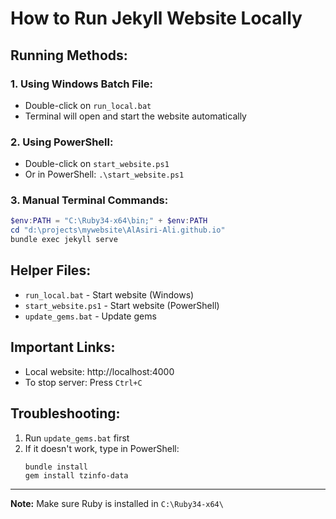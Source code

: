 # How to Run Jekyll Website Locally

## Running Methods:

### 1. Using Windows Batch File:
- Double-click on `run_local.bat`
- Terminal will open and start the website automatically

### 2. Using PowerShell:
- Double-click on `start_website.ps1`
- Or in PowerShell: `.\start_website.ps1`

### 3. Manual Terminal Commands:
```powershell
$env:PATH = "C:\Ruby34-x64\bin;" + $env:PATH
cd "d:\projects\mywebsite\AlAsiri-Ali.github.io"
bundle exec jekyll serve
```

## Helper Files:

- `run_local.bat` - Start website (Windows)
- `start_website.ps1` - Start website (PowerShell)
- `update_gems.bat` - Update gems

## Important Links:

- Local website: http://localhost:4000
- To stop server: Press `Ctrl+C`

## Troubleshooting:

1. Run `update_gems.bat` first
2. If it doesn't work, type in PowerShell:
   ```
   bundle install
   gem install tzinfo-data
   ```

---
**Note:** Make sure Ruby is installed in `C:\Ruby34-x64\`

